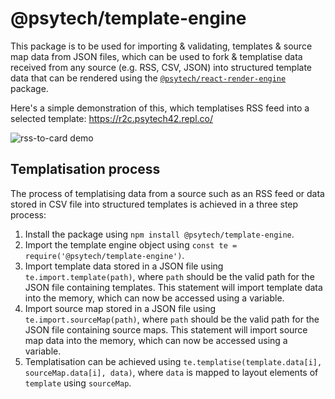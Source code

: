# @psytech/template-engine

This package is to be used for importing & validating, templates & source map data from JSON files, which can be used to fork & templatise data received from any source (e.g. RSS, CSV, JSON) into structured template data that can be rendered using the [`@psytech/react-render-engine`](https://www.npmjs.com/package/@psytech/react-render-engine) package.

Here's a simple demonstration of this, which templatises RSS feed into a selected template: https://r2c.psytech42.repl.co/

![rss-to-card demo](https://s10.gifyu.com/images/rss-to-card.gif)

## Templatisation process
The process of templatising data from a source such as an RSS feed or data stored in CSV file into structured templates is achieved in a three step process:
1. Install the package using `npm install @psytech/template-engine`.
2. Import the template engine object using `const te = require('@psytech/template-engine')`.
3. Import template data stored in a JSON file using `te.import.template(path)`, where `path` should be the valid path for the JSON file containing templates. This statement will import template data into the memory, which can now be accessed using a variable.
4. Import source map stored in a JSON file using `te.import.sourceMap(path)`, where `path` should be the valid path for the JSON file containing source maps. This statement will import source map data into the memory, which can now be accessed using a variable.
5. Templatisation can be achieved using `te.templatise(template.data[i], sourceMap.data[i], data)`, where `data` is mapped to layout elements of `template` using `sourceMap`.